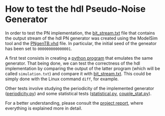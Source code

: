 # How to test the hdl Pseudo-Noise Generator
In order to test the PN implementation, the [bit_stream.txt](https://github.com/ariannagavioli/PNG/blob/master/Test%20Material/bit_stream.txt) file that contains the output stream of the hdl PN generator was created using the ModelSim tool and the [PNgenTB.vhd](https://github.com/ariannagavioli/PNG/blob/master/hdl/PNgenTB.vhd) file. In particular, the initial seed of the geneator has been set to `000000000000001`.

A first test consists in creating a [python program](https://github.com/ariannagavioli/PNG/blob/master/Test%20Material/simulation.py) that emulates the same generator. That being done, we can test the correctness of the hdl implementation by comparing the output of the latter program (which will be called `simulation.txt`) and compare it with [bit_stream.txt](https://github.com/ariannagavioli/PNG/blob/master/Test%20Material/bit_stream.txt). This could be simply done with the Linux command `diff`, for example.

Other tests involve studying the periodicity of the implemented generator ([periodicity.py](https://github.com/ariannagavioli/PNG/blob/master/Test%20Material/periodicity.py)) and some statistical tests ([statistical.py](https://github.com/ariannagavioli/PNG/blob/master/Test%20Material/statistical.py), [couple_stat.py](https://github.com/ariannagavioli/PNG/blob/master/Test%20Material/couple_stat.py)).

For a better understanding, please consult the [project report](https://github.com/ariannagavioli/PNG/blob/master/Report.pdf), where everything is explained more in detail.
